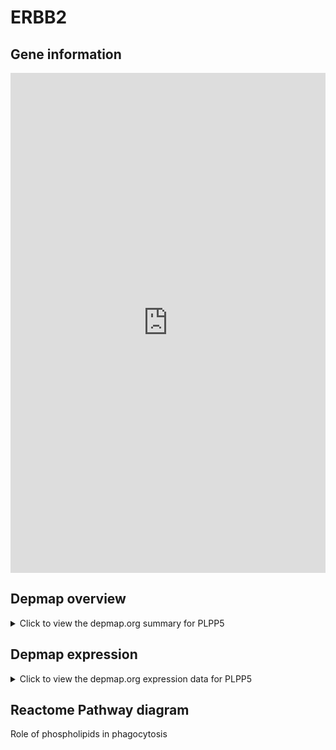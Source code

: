 <h1>ERBB2</h1>

<h2>Gene information</h2>
<iframe src="https://depmap.org/portal/gene/PLPP5?tab=about" style="border:none;width:100%;height:800px"></iframe>

<h2>Depmap overview</h2>
<details>
  <summary>Click to view the depmap.org summary for PLPP5</summary>
  <iframe src="https://depmap.org/portal/gene/PLPP5?tab=overview" style="border:none;width:100%;height:800px"></iframe>
</details>

<h2>Depmap expression</h2>
<details>
  <summary>Click to view the depmap.org expression data for PLPP5</summary>
  <iframe src="https://depmap.org/portal/gene/PLPP5?tab=characterization" style="border:none;width:100%;height:800px"></iframe>
</details>



<h2>Reactome Pathway diagram</h2>
Role of phospholipids in phagocytosis
<div id="diagramHolder"></div>

<script>
    //Creating the Reactome Diagram widget
    //Take into account a proxy needs to be set up in your server side pointing to www.reactome.org
    function onReactomeDiagramReady(){  //This function is automatically called when the widget code is ready to be used
        var diagram = Reactome.Diagram.create({
            "placeHolder" : "diagramHolder",
            "width" : 900,
            "height" : 500
        });

        //Initialising it to the "Hemostasis" pathway
        diagram.loadDiagram("R-HSA-2029485");

        //Adding different listeners

        diagram.onDiagramLoaded(function (loaded) {
            console.info("Loaded ", loaded);
            diagram.flagItems("BAD");
	    diagram.flagItems("Q92934");
            if (loaded == "R-HSA-2029485") diagram.selectItem("R-HSA-2029485");
        });

     }
</script>



